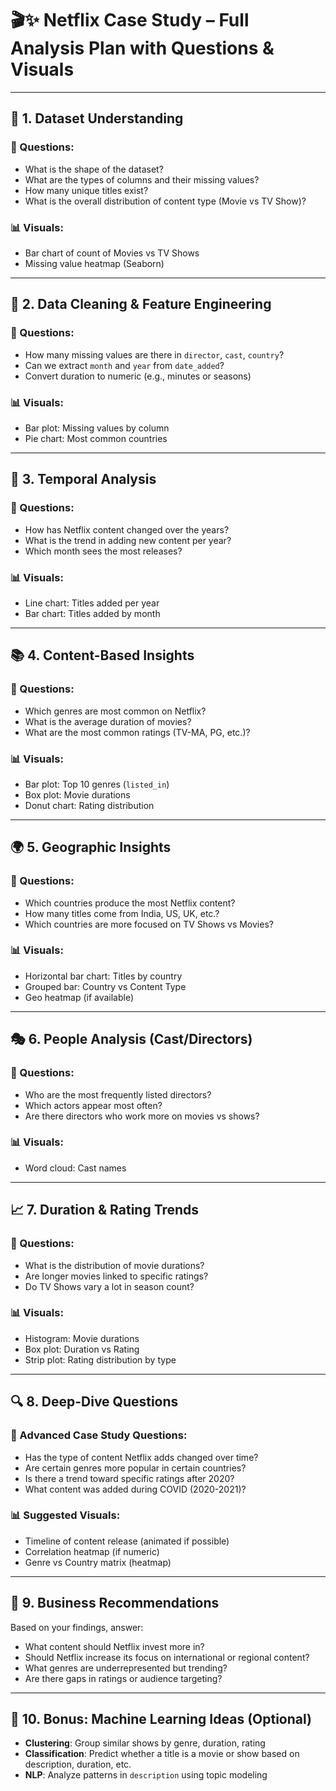 
# 🎬✨ Netflix Case Study – Full Analysis Plan with Questions & Visuals

---

## 📁 1. Dataset Understanding

### 🧠 Questions:
- What is the shape of the dataset?
- What are the types of columns and their missing values?
- How many unique titles exist?
- What is the overall distribution of content type (Movie vs TV Show)?

### 📊 Visuals:
- Bar chart of count of Movies vs TV Shows
- Missing value heatmap (Seaborn)

---

## 🧹 2. Data Cleaning & Feature Engineering

### 🧠 Questions:
- How many missing values are there in `director`, `cast`, `country`?
- Can we extract `month` and `year` from `date_added`?
- Convert duration to numeric (e.g., minutes or seasons)

### 📊 Visuals:
- Bar plot: Missing values by column
- Pie chart: Most common countries

---

## 📅 3. Temporal Analysis

### 🧠 Questions:
- How has Netflix content changed over the years?
- What is the trend in adding new content per year?
- Which month sees the most releases?

### 📊 Visuals:
- Line chart: Titles added per year
- Bar chart: Titles added by month

---

## 📚 4. Content-Based Insights

### 🧠 Questions:
- Which genres are most common on Netflix?
- What is the average duration of movies?
- What are the most common ratings (TV-MA, PG, etc.)?

### 📊 Visuals:
- Bar plot: Top 10 genres (`listed_in`)
- Box plot: Movie durations
- Donut chart: Rating distribution

---

## 🌍 5. Geographic Insights

### 🧠 Questions:
- Which countries produce the most Netflix content?
- How many titles come from India, US, UK, etc.?
- Which countries are more focused on TV Shows vs Movies?

### 📊 Visuals:
- Horizontal bar chart: Titles by country
- Grouped bar: Country vs Content Type
- Geo heatmap (if available)

---

## 🎭 6. People Analysis (Cast/Directors)

### 🧠 Questions:
- Who are the most frequently listed directors?
- Which actors appear most often?
- Are there directors who work more on movies vs shows?

### 📊 Visuals:

- Word cloud: Cast names

---

## 📈 7. Duration & Rating Trends

### 🧠 Questions:
- What is the distribution of movie durations?
- Are longer movies linked to specific ratings?
- Do TV Shows vary a lot in season count?

### 📊 Visuals:
- Histogram: Movie durations
- Box plot: Duration vs Rating
- Strip plot: Rating distribution by type

---

## 🔍 8. Deep-Dive Questions

### 🧠 Advanced Case Study Questions:
- Has the type of content Netflix adds changed over time?
- Are certain genres more popular in certain countries?
- Is there a trend toward specific ratings after 2020?
- What content was added during COVID (2020-2021)?

### 📊 Suggested Visuals:
- Timeline of content release (animated if possible)
- Correlation heatmap (if numeric)
- Genre vs Country matrix (heatmap)

---

## 🧠 9. Business Recommendations

Based on your findings, answer:
- What content should Netflix invest more in?
- Should Netflix increase its focus on international or regional content?
- What genres are underrepresented but trending?
- Are there gaps in ratings or audience targeting?

---

## 📂 10. Bonus: Machine Learning Ideas (Optional)

- **Clustering**: Group similar shows by genre, duration, rating
- **Classification**: Predict whether a title is a movie or show based on description, duration, etc.
- **NLP**: Analyze patterns in `description` using topic modeling

